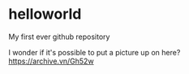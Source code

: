 # helloworld
My first ever github repository

I wonder if it's possible to put a picture up on here?
https://archive.vn/Gh52w
